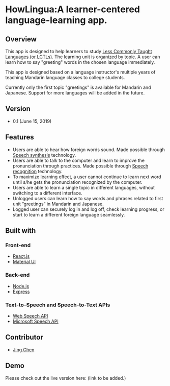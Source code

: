 # HowLingua:A learner-centered language-learning app.  

## Overview
This app is designed to help learners to study [Less Commonly Taught Languages (or LCTLs)](https://en.wikipedia.org/wiki/Less_Commonly_Taught_Languages). The learning unit is organized by topic. A user can learn how to say "greeting" words in the chosen language immediately. 

This app is designed based on a language instructor's multiple years of teaching Mandarin language classes to college students. 

Currently only the first topic "greetings" is available for Mandarin and Japanese. Support for more languages will be added in the future.

## Version
- 0.1 (June 15, 2019)

## Features
- Users are able to hear how foreign words sound. Made possible through [Speech synthesis](https://en.wikipedia.org/wiki/Speech_synthesis) technology.
- Users are able to talk to the computer and learn to improve the pronunciation through practices. Made possible through [Speech recognition](https://en.wikipedia.org/wiki/Speech_recognition) technology.
- To maximize learning effect, a user cannot continue to learn next word until s/he gets the pronunciation recognized by the computer.
- Users are able to learn a single topic in different languages, without switching to a different interface.
- Unlogged users can learn how to say words and phrases related to first unit “greetings” in Mandarin and Japanese.
- Logged user can securely log in and log off, check learning progress, or start to learn a different foreign language  seamlessly.

## Built with
 
### Front-end
- [React.js](https://reactjs.org/) 
- [Material UI](https://material-ui.com)

### Back-end
- [Node.js](https://nodejs.org/en/)
- [Express](https://expressjs.com/)

### Text-to-Speech and Speech-to-Text APIs
- [Web Speech API](https://developer.mozilla.org/en-US/docs/Web/API/Web_Speech_API)
- [Microsoft Speech API](https://azure.microsoft.com/en-us/services/cognitive-services/directory/speech/)

## Contributor
- [Jing Chen](https://github.com/jcjc2019)

## Demo
Please check out the live version here: (link to be added.)

